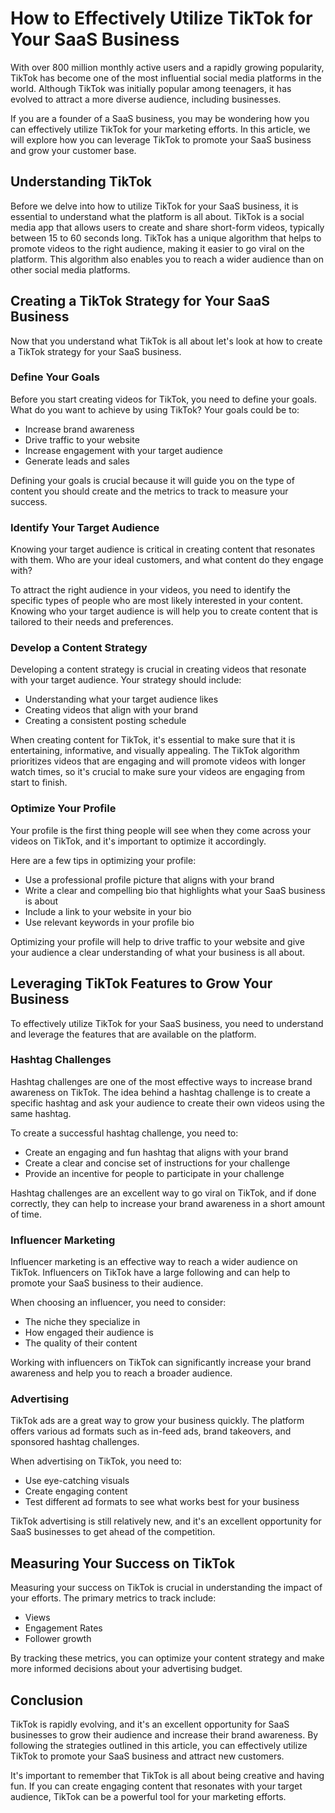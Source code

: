 # How to Effectively Utilize TikTok for Your SaaS Business

With over 800 million monthly active users and a rapidly growing popularity, TikTok has become one of the most influential social media platforms in the world. Although TikTok was initially popular among teenagers, it has evolved to attract a more diverse audience, including businesses. 

If you are a founder of a SaaS business, you may be wondering how you can effectively utilize TikTok for your marketing efforts. In this article, we will explore how you can leverage TikTok to promote your SaaS business and grow your customer base.

## Understanding TikTok

Before we delve into how to utilize TikTok for your SaaS business, it is essential to understand what the platform is all about. TikTok is a social media app that allows users to create and share short-form videos, typically between 15 to 60 seconds long. TikTok has a unique algorithm that helps to promote videos to the right audience, making it easier to go viral on the platform. This algorithm also enables you to reach a wider audience than on other social media platforms.

## Creating a TikTok Strategy for Your SaaS Business

Now that you understand what TikTok is all about let's look at how to create a TikTok strategy for your SaaS business.

### Define Your Goals

Before you start creating videos for TikTok, you need to define your goals. What do you want to achieve by using TikTok? Your goals could be to:

- Increase brand awareness 
- Drive traffic to your website
- Increase engagement with your target audience 
- Generate leads and sales 

Defining your goals is crucial because it will guide you on the type of content you should create and the metrics to track to measure your success. 

### Identify Your Target Audience

Knowing your target audience is critical in creating content that resonates with them. Who are your ideal customers, and what content do they engage with? 

To attract the right audience in your videos, you need to identify the specific types of people who are most likely interested in your content. Knowing who your target audience is will help you to create content that is tailored to their needs and preferences.

### Develop a Content Strategy

Developing a content strategy is crucial in creating videos that resonate with your target audience. Your strategy should include:

- Understanding what your target audience likes 
- Creating videos that align with your brand 
- Creating a consistent posting schedule 

When creating content for TikTok, it's essential to make sure that it is entertaining, informative, and visually appealing. The TikTok algorithm prioritizes videos that are engaging and will promote videos with longer watch times, so it's crucial to make sure your videos are engaging from start to finish.

### Optimize Your Profile

Your profile is the first thing people will see when they come across your videos on TikTok, and it's important to optimize it accordingly. 

Here are a few tips in optimizing your profile:

- Use a professional profile picture that aligns with your brand 
- Write a clear and compelling bio that highlights what your SaaS business is about 
- Include a link to your website in your bio 
- Use relevant keywords in your profile bio 

Optimizing your profile will help to drive traffic to your website and give your audience a clear understanding of what your business is all about.

## Leveraging TikTok Features to Grow Your Business

To effectively utilize TikTok for your SaaS business, you need to understand and leverage the features that are available on the platform. 

### Hashtag Challenges

Hashtag challenges are one of the most effective ways to increase brand awareness on TikTok. The idea behind a hashtag challenge is to create a specific hashtag and ask your audience to create their own videos using the same hashtag. 

To create a successful hashtag challenge, you need to:

- Create an engaging and fun hashtag that aligns with your brand 
- Create a clear and concise set of instructions for your challenge 
- Provide an incentive for people to participate in your challenge 

Hashtag challenges are an excellent way to go viral on TikTok, and if done correctly, they can help to increase your brand awareness in a short amount of time.

### Influencer Marketing

Influencer marketing is an effective way to reach a wider audience on TikTok. Influencers on TikTok have a large following and can help to promote your SaaS business to their audience. 

When choosing an influencer, you need to consider:

- The niche they specialize in 
- How engaged their audience is 
- The quality of their content 

Working with influencers on TikTok can significantly increase your brand awareness and help you to reach a broader audience.

### Advertising

TikTok ads are a great way to grow your business quickly. The platform offers various ad formats such as in-feed ads, brand takeovers, and sponsored hashtag challenges.

When advertising on TikTok, you need to:

- Use eye-catching visuals 
- Create engaging content 
- Test different ad formats to see what works best for your business 

TikTok advertising is still relatively new, and it's an excellent opportunity for SaaS businesses to get ahead of the competition.

## Measuring Your Success on TikTok

Measuring your success on TikTok is crucial in understanding the impact of your efforts. The primary metrics to track include:

- Views 
- Engagement Rates 
- Follower growth 

By tracking these metrics, you can optimize your content strategy and make more informed decisions about your advertising budget.

## Conclusion

TikTok is rapidly evolving, and it's an excellent opportunity for SaaS businesses to grow their audience and increase their brand awareness. By following the strategies outlined in this article, you can effectively utilize TikTok to promote your SaaS business and attract new customers. 

It's important to remember that TikTok is all about being creative and having fun. If you can create engaging content that resonates with your target audience, TikTok can be a powerful tool for your marketing efforts.